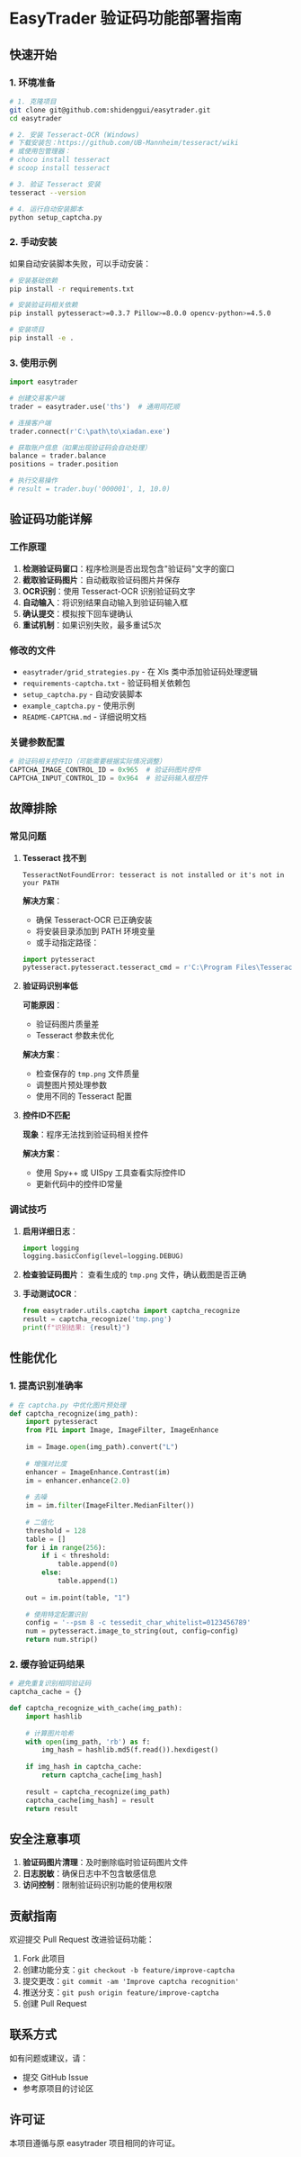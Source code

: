 # EasyTrader 验证码功能部署指南

## 快速开始

### 1. 环境准备

```bash
# 1. 克隆项目
git clone git@github.com:shidenggui/easytrader.git
cd easytrader

# 2. 安装 Tesseract-OCR (Windows)
# 下载安装包：https://github.com/UB-Mannheim/tesseract/wiki
# 或使用包管理器：
# choco install tesseract
# scoop install tesseract

# 3. 验证 Tesseract 安装
tesseract --version

# 4. 运行自动安装脚本
python setup_captcha.py
```

### 2. 手动安装

如果自动安装脚本失败，可以手动安装：

```bash
# 安装基础依赖
pip install -r requirements.txt

# 安装验证码相关依赖
pip install pytesseract>=0.3.7 Pillow>=8.0.0 opencv-python>=4.5.0

# 安装项目
pip install -e .
```

### 3. 使用示例

```python
import easytrader

# 创建交易客户端
trader = easytrader.use('ths')  # 通用同花顺

# 连接客户端
trader.connect(r'C:\path\to\xiadan.exe')

# 获取账户信息（如果出现验证码会自动处理）
balance = trader.balance
positions = trader.position

# 执行交易操作
# result = trader.buy('000001', 1, 10.0)
```

## 验证码功能详解

### 工作原理

1. **检测验证码窗口**：程序检测是否出现包含"验证码"文字的窗口
2. **截取验证码图片**：自动截取验证码图片并保存
3. **OCR识别**：使用 Tesseract-OCR 识别验证码文字
4. **自动输入**：将识别结果自动输入到验证码输入框
5. **确认提交**：模拟按下回车键确认
6. **重试机制**：如果识别失败，最多重试5次

### 修改的文件

- `easytrader/grid_strategies.py` - 在 Xls 类中添加验证码处理逻辑
- `requirements-captcha.txt` - 验证码相关依赖包
- `setup_captcha.py` - 自动安装脚本
- `example_captcha.py` - 使用示例
- `README-CAPTCHA.md` - 详细说明文档

### 关键参数配置

```python
# 验证码相关控件ID（可能需要根据实际情况调整）
CAPTCHA_IMAGE_CONTROL_ID = 0x965  # 验证码图片控件
CAPTCHA_INPUT_CONTROL_ID = 0x964  # 验证码输入框控件
```

## 故障排除

### 常见问题

1. **Tesseract 找不到**
   ```
   TesseractNotFoundError: tesseract is not installed or it's not in your PATH
   ```
   **解决方案**：
   - 确保 Tesseract-OCR 已正确安装
   - 将安装目录添加到 PATH 环境变量
   - 或手动指定路径：
   ```python
   import pytesseract
   pytesseract.pytesseract.tesseract_cmd = r'C:\Program Files\Tesseract-OCR\tesseract.exe'
   ```

2. **验证码识别率低**
   
   **可能原因**：
   - 验证码图片质量差
   - Tesseract 参数未优化
   
   **解决方案**：
   - 检查保存的 `tmp.png` 文件质量
   - 调整图片预处理参数
   - 使用不同的 Tesseract 配置

3. **控件ID不匹配**
   
   **现象**：程序无法找到验证码相关控件
   
   **解决方案**：
   - 使用 Spy++ 或 UISpy 工具查看实际控件ID
   - 更新代码中的控件ID常量

### 调试技巧

1. **启用详细日志**：
   ```python
   import logging
   logging.basicConfig(level=logging.DEBUG)
   ```

2. **检查验证码图片**：
   查看生成的 `tmp.png` 文件，确认截图是否正确

3. **手动测试OCR**：
   ```python
   from easytrader.utils.captcha import captcha_recognize
   result = captcha_recognize('tmp.png')
   print(f"识别结果: {result}")
   ```

## 性能优化

### 1. 提高识别准确率

```python
# 在 captcha.py 中优化图片预处理
def captcha_recognize(img_path):
    import pytesseract
    from PIL import Image, ImageFilter, ImageEnhance
    
    im = Image.open(img_path).convert("L")
    
    # 增强对比度
    enhancer = ImageEnhance.Contrast(im)
    im = enhancer.enhance(2.0)
    
    # 去噪
    im = im.filter(ImageFilter.MedianFilter())
    
    # 二值化
    threshold = 128
    table = []
    for i in range(256):
        if i < threshold:
            table.append(0)
        else:
            table.append(1)
    
    out = im.point(table, "1")
    
    # 使用特定配置识别
    config = '--psm 8 -c tessedit_char_whitelist=0123456789'
    num = pytesseract.image_to_string(out, config=config)
    return num.strip()
```

### 2. 缓存验证码结果

```python
# 避免重复识别相同验证码
captcha_cache = {}

def captcha_recognize_with_cache(img_path):
    import hashlib
    
    # 计算图片哈希
    with open(img_path, 'rb') as f:
        img_hash = hashlib.md5(f.read()).hexdigest()
    
    if img_hash in captcha_cache:
        return captcha_cache[img_hash]
    
    result = captcha_recognize(img_path)
    captcha_cache[img_hash] = result
    return result
```

## 安全注意事项

1. **验证码图片清理**：及时删除临时验证码图片文件
2. **日志脱敏**：确保日志中不包含敏感信息
3. **访问控制**：限制验证码识别功能的使用权限

## 贡献指南

欢迎提交 Pull Request 改进验证码功能：

1. Fork 此项目
2. 创建功能分支：`git checkout -b feature/improve-captcha`
3. 提交更改：`git commit -am 'Improve captcha recognition'`
4. 推送分支：`git push origin feature/improve-captcha`
5. 创建 Pull Request

## 联系方式

如有问题或建议，请：
- 提交 GitHub Issue
- 参考原项目的讨论区

## 许可证

本项目遵循与原 easytrader 项目相同的许可证。
